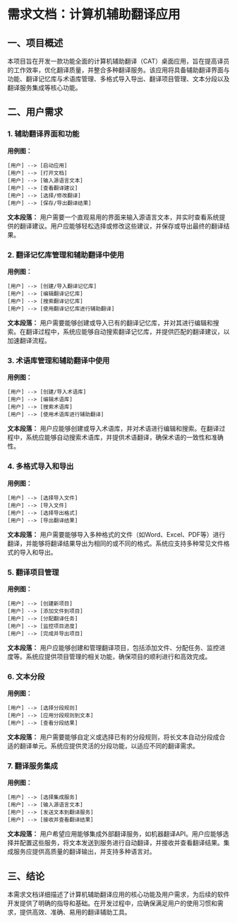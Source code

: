 # 需求文档：计算机辅助翻译应用

## 一、项目概述

本项目旨在开发一款功能全面的计算机辅助翻译（CAT）桌面应用，旨在提高译员的工作效率，优化翻译质量，并整合多种翻译服务。该应用将具备辅助翻译界面与功能、翻译记忆库与术语库管理、多格式导入导出、翻译项目管理、文本分段以及翻译服务集成等核心功能。

## 二、用户需求

### 1. 辅助翻译界面和功能

**用例图：**

```
[用户] --> [启动应用]
[用户] --> [打开文档]
[用户] --> [输入源语言文本]
[用户] --> [查看翻译建议]
[用户] --> [选择/修改翻译]
[用户] --> [保存/导出翻译结果]
```

**文本段落：**
用户需要一个直观易用的界面来输入源语言文本，并实时查看系统提供的翻译建议。用户应能够轻松选择或修改这些建议，并保存或导出最终的翻译结果。

### 2. 翻译记忆库管理和辅助翻译中使用

**用例图：**

```
[用户] --> [创建/导入翻译记忆库]
[用户] --> [编辑翻译记忆库]
[用户] --> [搜索翻译记忆库]
[用户] --> [使用翻译记忆库进行辅助翻译]
```

**文本段落：**
用户需要能够创建或导入已有的翻译记忆库，并对其进行编辑和搜索。在翻译过程中，系统应能够自动搜索翻译记忆库，并提供匹配的翻译建议，以加速翻译流程。

### 3. 术语库管理和辅助翻译中使用

**用例图：**

```
[用户] --> [创建/导入术语库]
[用户] --> [编辑术语库]
[用户] --> [搜索术语库]
[用户] --> [使用术语库进行辅助翻译]
```

**文本段落：**
用户应能够创建或导入术语库，并对术语进行编辑和搜索。在翻译过程中，系统应能够自动搜索术语库，并提供术语翻译，确保术语的一致性和准确性。

### 4. 多格式导入和导出

**用例图：**

```
[用户] --> [选择导入文件]
[用户] --> [导入文件]
[用户] --> [选择导出格式]
[用户] --> [导出翻译结果]
```

**文本段落：**
用户需要能够导入多种格式的文件（如Word、Excel、PDF等）进行翻译，并能够将翻译结果导出为相同的或不同的格式。系统应支持多种常见文件格式的导入和导出。

### 5. 翻译项目管理

**用例图：**

```
[用户] --> [创建新项目]
[用户] --> [添加文件到项目]
[用户] --> [分配翻译任务]
[用户] --> [监控项目进度]
[用户] --> [完成并导出项目]
```

**文本段落：**
用户应能够创建和管理翻译项目，包括添加文件、分配任务、监控进度等。系统应提供项目管理的相关功能，确保项目的顺利进行和高效完成。

### 6. 文本分段

**用例图：**

```
[用户] --> [选择分段规则]
[用户] --> [应用分段规则到文本]
[用户] --> [查看分段结果]
```

**文本段落：**
用户需要能够自定义或选择已有的分段规则，将长文本自动分段成合适的翻译单元。系统应提供灵活的分段功能，以适应不同的翻译需求。

### 7. 翻译服务集成

**用例图：**

```
[用户] --> [选择集成服务]
[用户] --> [输入源语言文本]
[用户] --> [发送文本到翻译服务]
[用户] --> [接收并查看翻译结果]
```

**文本段落：**
用户希望应用能够集成外部翻译服务，如机器翻译API。用户应能够选择并配置这些服务，将文本发送到服务进行自动翻译，并接收并查看翻译结果。集成服务应提供高质量的翻译输出，并支持多种语言对。

## 三、结论

本需求文档详细描述了计算机辅助翻译应用的核心功能及用户需求，为后续的软件开发提供了明确的指导和基础。在开发过程中，应确保满足用户的使用习惯和需求，提供高效、准确、易用的翻译辅助工具。